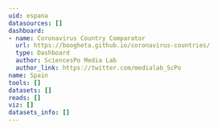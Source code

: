 ```yaml
---
uid: espana
datasources: []
dashboard:
- name: Coronavirus Country Comparator
  url: https://boogheta.github.io/coronavirus-countries/
  type: Dashboard
  author: SciencesPo Media Lab
  author_link: https://twitter.com/medialab_ScPo
name: Spain
tools: []
datasets: []
reads: []
viz: []
datasets_info: []
---
```


